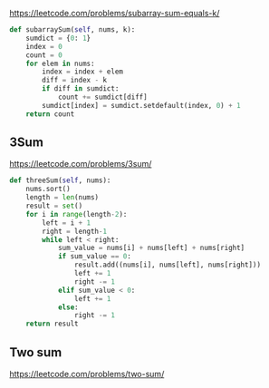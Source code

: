 https://leetcode.com/problems/subarray-sum-equals-k/

```python 
def subarraySum(self, nums, k):   
    sumdict = {0: 1}
    index = 0
    count = 0
    for elem in nums:
        index = index + elem
        diff = index - k
        if diff in sumdict:
            count += sumdict[diff]
        sumdict[index] = sumdict.setdefault(index, 0) + 1
    return count
```

## 3Sum

https://leetcode.com/problems/3sum/

```python
def threeSum(self, nums):        
    nums.sort()
    length = len(nums)
    result = set()
    for i in range(length-2):
        left = i + 1
        right = length-1
        while left < right:
            sum_value = nums[i] + nums[left] + nums[right]
            if sum_value == 0:
                result.add((nums[i], nums[left], nums[right]))
                left += 1
                right -= 1
            elif sum_value < 0:
                left += 1
            else:
                right -= 1
    return result
```

## Two sum

https://leetcode.com/problems/two-sum/
